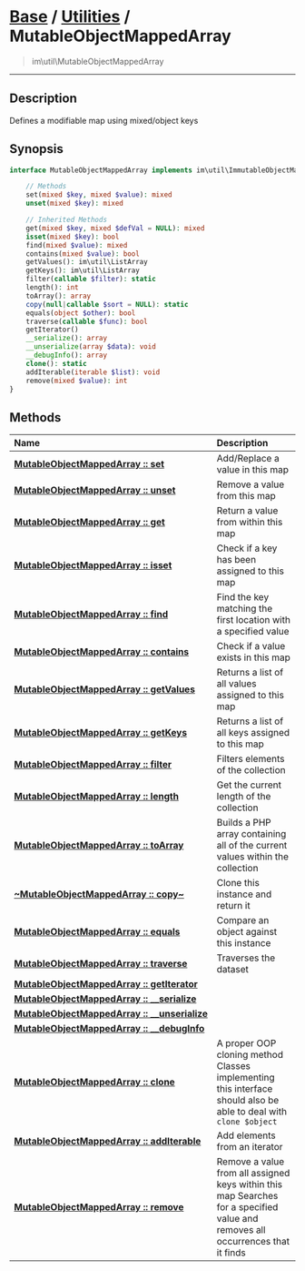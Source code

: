 # [Base](base.md) / [Utilities](util.md) / MutableObjectMappedArray
 > im\util\MutableObjectMappedArray
____

## Description
Defines a modifiable map using mixed/object keys

## Synopsis
```php
interface MutableObjectMappedArray implements im\util\ImmutableObjectMappedArray, im\util\MutableMappedArray, im\util\Collection, Traversable, im\features\Cloneable, im\features\Serializable, IteratorAggregate, im\util\ImmutableMappedArray {

    // Methods
    set(mixed $key, mixed $value): mixed
    unset(mixed $key): mixed

    // Inherited Methods
    get(mixed $key, mixed $defVal = NULL): mixed
    isset(mixed $key): bool
    find(mixed $value): mixed
    contains(mixed $value): bool
    getValues(): im\util\ListArray
    getKeys(): im\util\ListArray
    filter(callable $filter): static
    length(): int
    toArray(): array
    copy(null|callable $sort = NULL): static
    equals(object $other): bool
    traverse(callable $func): bool
    getIterator()
    __serialize(): array
    __unserialize(array $data): void
    __debugInfo(): array
    clone(): static
    addIterable(iterable $list): void
    remove(mixed $value): int
}
```

## Methods
| Name | Description |
| :--- | :---------- |
| [__MutableObjectMappedArray&nbsp;::&nbsp;set__](util-MutableObjectMappedArray-set.md) | Add/Replace a value in this map |
| [__MutableObjectMappedArray&nbsp;::&nbsp;unset__](util-MutableObjectMappedArray-unset.md) | Remove a value from this map |
| [__MutableObjectMappedArray&nbsp;::&nbsp;get__](util-MutableObjectMappedArray-get.md) | Return a value from within this map |
| [__MutableObjectMappedArray&nbsp;::&nbsp;isset__](util-MutableObjectMappedArray-isset.md) | Check if a key has been assigned to this map |
| [__MutableObjectMappedArray&nbsp;::&nbsp;find__](util-MutableObjectMappedArray-find.md) | Find the key matching the first location with a specified value |
| [__MutableObjectMappedArray&nbsp;::&nbsp;contains__](util-MutableObjectMappedArray-contains.md) | Check if a value exists in this map |
| [__MutableObjectMappedArray&nbsp;::&nbsp;getValues__](util-MutableObjectMappedArray-getValues.md) | Returns a list of all values assigned to this map |
| [__MutableObjectMappedArray&nbsp;::&nbsp;getKeys__](util-MutableObjectMappedArray-getKeys.md) | Returns a list of all keys assigned to this map |
| [__MutableObjectMappedArray&nbsp;::&nbsp;filter__](util-MutableObjectMappedArray-filter.md) | Filters elements of the collection |
| [__MutableObjectMappedArray&nbsp;::&nbsp;length__](util-MutableObjectMappedArray-length.md) | Get the current length of the collection |
| [__MutableObjectMappedArray&nbsp;::&nbsp;toArray__](util-MutableObjectMappedArray-toArray.md) | Builds a PHP array containing all of the current values within the collection |
| [__~MutableObjectMappedArray&nbsp;::&nbsp;copy~__](util-MutableObjectMappedArray-copy.md) | Clone this instance and return it |
| [__MutableObjectMappedArray&nbsp;::&nbsp;equals__](util-MutableObjectMappedArray-equals.md) | Compare an object against this instance |
| [__MutableObjectMappedArray&nbsp;::&nbsp;traverse__](util-MutableObjectMappedArray-traverse.md) | Traverses the dataset |
| [__MutableObjectMappedArray&nbsp;::&nbsp;getIterator__](util-MutableObjectMappedArray-getIterator.md) |  |
| [__MutableObjectMappedArray&nbsp;::&nbsp;\_\_serialize__](util-MutableObjectMappedArray-__serialize.md) |  |
| [__MutableObjectMappedArray&nbsp;::&nbsp;\_\_unserialize__](util-MutableObjectMappedArray-__unserialize.md) |  |
| [__MutableObjectMappedArray&nbsp;::&nbsp;\_\_debugInfo__](util-MutableObjectMappedArray-__debugInfo.md) |  |
| [__MutableObjectMappedArray&nbsp;::&nbsp;clone__](util-MutableObjectMappedArray-clone.md) | A proper OOP cloning method  Classes implementing this interface should also be able to deal with `clone $object` |
| [__MutableObjectMappedArray&nbsp;::&nbsp;addIterable__](util-MutableObjectMappedArray-addIterable.md) | Add elements from an iterator |
| [__MutableObjectMappedArray&nbsp;::&nbsp;remove__](util-MutableObjectMappedArray-remove.md) | Remove a value from all assigned keys within this map  Searches for a specified value and removes all occurrences that it finds |
